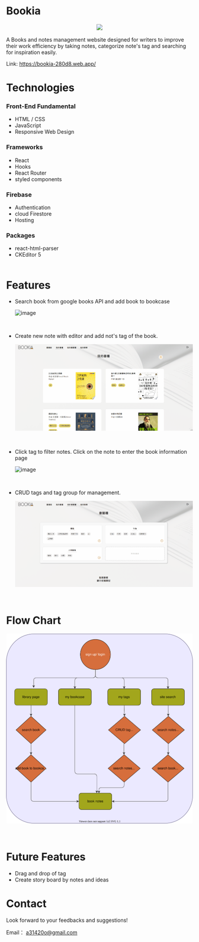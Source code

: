 # Bookia

<div align= "center">
  
  [![](https://i.imgur.com/ITo3ADh.png)](https://bookia-280d8.web.app/ "Bookia logo")
  
</div>

A Books and notes management website designed for writers to improve their work efficiency by taking notes, categorize note's tag and searching for inspiration easily.

Link: https://bookia-280d8.web.app/

# Technologies

### Front-End Fundamental

- HTML / CSS
- JavaScript
- Responsive Web Design

### Frameworks

- React
- Hooks
- React Router
- styled components

### Firebase

- Authentication
- cloud Firestore
- Hosting

### Packages

- react-html-parser
- CKEditor 5  
  <br/>

# Features

- Search book from google books API and add book to bookcase

  ![image](./src/demo/library-search.gif)

  <br/>

- Create new note with editor and add not's tag of the book.

  ![image](./src/demo/add-note.gif)

  <br/>

- Click tag to filter notes. Click on the note to enter the book information page

  ![image](./src/demo/tag-filter.gif)

  <br/>

- CRUD tags and tag group for management.

  ![image](./src/demo/crud-tag.gif)

<br/>

# Flow Chart

![image](./src/demo/flowchart.drawio.svg "flow-chart")

<br/>

# Future Features

- Drag and drop of tag
- Create story board by notes and ideas

# Contact

Look forward to your feedbacks and suggestions!

Email： a31420o@gmail.com
